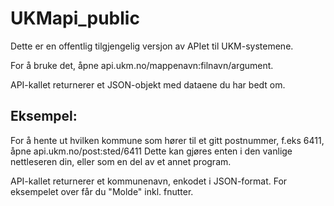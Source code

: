 UKMapi_public
=============
Dette er en offentlig tilgjengelig versjon av APIet til UKM-systemene.

For å bruke det, åpne api.ukm.no/mappenavn:filnavn/argument.

API-kallet returnerer et JSON-objekt med dataene du har bedt om.

Eksempel:
---------
For å hente ut hvilken kommune som hører til et gitt postnummer, f.eks 6411, åpne api.ukm.no/post:sted/6411
Dette kan gjøres enten i den vanlige nettleseren din, eller som en del av et annet program.

API-kallet returnerer et kommunenavn, enkodet i JSON-format. For eksempelet over får du "Molde" inkl. fnutter.
